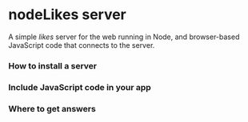 # nodeLikes server

A simple <i>likes</i> server for the web running in Node, and browser-based JavaScript code that connects to the server.

### How to install a server

### Include JavaScript code in your app

### Where to get answers

